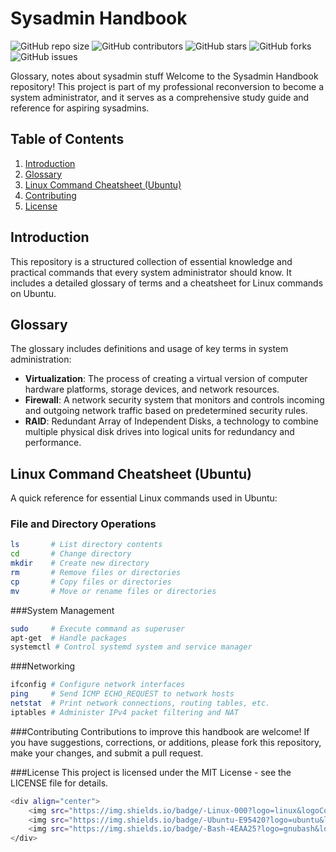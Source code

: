 # Sysadmin Handbook

![GitHub repo size](https://img.shields.io/github/repo-size/SAMBOU-57/Sysadmin-Handbook)
![GitHub contributors](https://img.shields.io/github/contributors/SAMBOU-57/Sysadmin-Handbook)
![GitHub stars](https://img.shields.io/github/stars/SAMBOU-57/Sysadmin-Handbook?style=social)
![GitHub forks](https://img.shields.io/github/forks/SAMBOU-57/Sysadmin-Handbook?style=social)
![GitHub issues](https://img.shields.io/github/issues/SAMBOU-57/Sysadmin-Handbook)

Glossary, notes about sysadmin stuff
Welcome to the Sysadmin Handbook repository! This project is part of my professional reconversion to become a system administrator, and it serves as a comprehensive study guide and reference for aspiring sysadmins.

## Table of Contents

1. [Introduction](#introduction)
2. [Glossary](#glossary)
3. [Linux Command Cheatsheet (Ubuntu)](#linux-command-cheatsheet-ubuntu)
4. [Contributing](#contributing)
5. [License](#license)

## Introduction

This repository is a structured collection of essential knowledge and practical commands that every system administrator should know. It includes a detailed glossary of terms and a cheatsheet for Linux commands on Ubuntu.

## Glossary

The glossary includes definitions and usage of key terms in system administration:

- **Virtualization**: The process of creating a virtual version of computer hardware platforms, storage devices, and network resources.
- **Firewall**: A network security system that monitors and controls incoming and outgoing network traffic based on predetermined security rules.
- **RAID**: Redundant Array of Independent Disks, a technology to combine multiple physical disk drives into logical units for redundancy and performance.

## Linux Command Cheatsheet (Ubuntu)

A quick reference for essential Linux commands used in Ubuntu:

### File and Directory Operations
```bash
ls       # List directory contents
cd       # Change directory
mkdir    # Create new directory
rm       # Remove files or directories
cp       # Copy files or directories
mv       # Move or rename files or directories
```

###System Management
```bash
sudo     # Execute command as superuser
apt-get  # Handle packages
systemctl # Control systemd system and service manager
```

###Networking
```bash
ifconfig # Configure network interfaces
ping     # Send ICMP ECHO_REQUEST to network hosts
netstat  # Print network connections, routing tables, etc.
iptables # Administer IPv4 packet filtering and NAT
```

###Contributing
Contributions to improve this handbook are welcome! If you have suggestions, corrections, or additions, please fork this repository, make your changes, and submit a pull request.

###License
This project is licensed under the MIT License - see the LICENSE file for details.

```bash
<div align="center">
    <img src="https://img.shields.io/badge/-Linux-000?logo=linux&logoColor=white">
    <img src="https://img.shields.io/badge/-Ubuntu-E95420?logo=ubuntu&logoColor=white">
    <img src="https://img.shields.io/badge/-Bash-4EAA25?logo=gnubash&logoColor=white">
</div>
```
